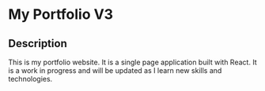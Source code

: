 # My Portfolio V3

## Description

This is my portfolio website. It is a single page application built with React. It is a work in progress and will be updated as I learn new skills and technologies.
